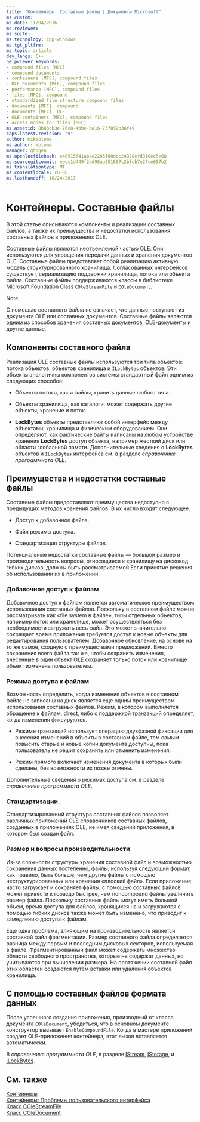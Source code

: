 ```yaml
---
title: "Контейнеры: Составные файлы | Документы Microsoft"
ms.custom: 
ms.date: 11/04/2016
ms.reviewer: 
ms.suite: 
ms.technology: cpp-windows
ms.tgt_pltfrm: 
ms.topic: article
dev_langs: C++
helpviewer_keywords:
- compound files [MFC]
- compound documents
- containers [MFC], compound files
- OLE documents [MFC], compound files
- performance [MFC], compound files
- files [MFC], compound
- standardized file structure compound files
- documents [MFC], compound
- documents [MFC], OLE
- OLE containers [MFC], compound files
- access modes for files [MFC]
ms.assetid: 8b83cb3e-76c8-4bbe-ba16-737092b36f49
caps.latest.revision: "9"
author: mikeblome
ms.author: mblome
manager: ghogen
ms.openlocfilehash: e48915641abae2285f00dcc24328efd810ec5e68
ms.sourcegitcommit: ebec1d449f2bd98aa851667c2bfeb7e27ce657b2
ms.translationtype: MT
ms.contentlocale: ru-RU
ms.lasthandoff: 10/24/2017
---
```

# <a name="containers-compound-files"></a>Контейнеры. Составные файлы
В этой статье описываются компоненты и реализации составных файлов, а также их преимущества и недостатки использования составных файлов в приложениях OLE.  
  
 Составные файлы являются неотъемлемой частью OLE. Они используются для упрощения передачи данных и хранения документов OLE. Составные файлы представляет собой реализацию активную модель структурированного хранилища. Согласованных интерфейсов существует, сериализацию поддержки хранилища, потока или объекта файла. Составные файлы поддерживаются классы в библиотеке Microsoft Foundation Class `COleStreamFile` и `COleDocument`.  
  
> [!NOTE]
>  С помощью составного файла не означает, что данные поступают из документа OLE или составных документов. Составные файлы являются одним из способов хранения составных документов, OLE-документы и другие данные.  
  
##  <a name="_core_components_of_a_compound_file"></a>Компоненты составного файла  
 Реализация OLE составные файлы используются три типа объектов: потока объектов, объектов хранилища и `ILockBytes` объектов. Эти объекты аналогичны компонентов системы стандартный файл одним из следующих способов:  
  
-   Объекты потока, как и файлы, хранить данные любого типа.  
  
-   Объекты хранилища, как каталоги, может содержать другие объекты, хранение и поток.  
  
-   **LockBytes** объекты представляют собой интерфейс между объектами, хранилища и физическим оборудованием. Они определяют, как фактические байты написаны на любом устройстве хранения **LockBytes** доступ объекта, например жесткий диск или области глобальной памяти. Дополнительные сведения о **LockBytes** объектов и `ILockBytes` интерфейса см. в разделе *справочнике программиста OLE*.  
  
##  <a name="_core_advantages_and_disadvantages_of_compound_files"></a>Преимущества и недостатки составные файлы  
 Составные файлы предоставляют преимущества недоступно с предыдущих методов хранения файлов. В их число входят следующее.  
  
-   Доступ к добавочное файла.  
  
-   Файл режимы доступа.  
  
-   Стандартизация структуры файлов.  
  
 Потенциальные недостатки составные файлы — большой размер и производительность вопросы, относящиеся к хранилищу на дисковод гибких дисков, должны быть рассматриваемой Если принятие решения об использовании их в приложении.  
  
###  <a name="_core_incremental_access_to_files"></a>Добавочное доступ к файлам  
 Добавочное доступ к файлам является автоматическое преимуществом использования составных файлов. Поскольку в составном файле можно рассматривать как «file system в файле», типы отдельных объектов, например поток или хранилище, может осуществляться без необходимости загружать весь файл. Это может значительно сокращает время приложения требуется доступ к новые объекты для редактирования пользователем. Добавочное обновление, на основе на то же самое, сходную с преимуществами предложений. Вместо сохранения всего файла так же, чтобы сохранить изменения, внесенные в один объект OLE сохраняет только поток или хранилище объект изменена пользователем.  
  
###  <a name="_core_file_access_modes"></a>Режима доступа к файлам  
 Возможность определить, когда изменения объектов в составном файле не записаны на диск является еще одним преимуществом использования составных файлов. Режим, в котором выполняется обращение к файлам, direct, либо с поддержкой транзакций определяет, когда изменения фиксируются.  
  
-   Режиме транзакций использует операцию двухфазной фиксации для внесения изменений в объекты в составном файле, тем самым повысить старые и новые копии документа доступны, пока пользователь не решит сохранить или отменить изменения.  
  
-   Режим прямого включает изменения документа в которых были сделаны, без возможности их позже отмены.  
  
 Дополнительные сведения о режимах доступа см. в разделе *справочнике программиста OLE*.  
  
###  <a name="_core_standardization"></a>Стандартизации.  
 Стандартизированный структура составных файлов позволяет различных приложений OLE справочников составных файлов, созданных в приложениях OLE, не имея сведений приложения, в котором был создан файл.  
  
###  <a name="_core_size_and_performance_considerations"></a>Размер и вопросы производительности  
 Из-за сложности структуры хранения составной файл и возможностью сохранения данных постепенно, файлы, используя следующий формат, как правило, быть больше, чем другие файлы с помощью неструктурированных или хранения «плоский файл». Если приложение часто загружает и сохраняет файлы, с помощью составных файлов может привести к гораздо быстрее, чем noncompound файлы увеличить размер файла. Поскольку составные файлы могут иметь большой объем, время доступа для файлов, хранящихся на и загружаются с помощью гибких дисков также может быть изменено, что приводит к замедлению доступа к файлам.  
  
 Еще одна проблема, влияющим на производительность является составной файл фрагментации. Размер составного файла определяется разница между первым и последним дисковых секторов, используемая в файле. Фрагментированный файл может содержать множество области свободного пространства, которые не содержат данных, но учитываются при вычислении размера. На протяжении составной файл этих областей создаются путем вставки или удаления объектов хранилища.  
  
##  <a name="_core_using_compound_files_format_for_your_data"></a>С помощью составных файлов формата данных  
 После успешного создания приложения, производный от класса документа `COleDocument`, убедиться, что в основном документе конструктор вызывает `EnableCompoundFile`. Когда в мастере приложений создает OLE-приложения контейнера, этот вызов вставляется автоматически.  
  
 В *справочнике программиста OLE*, в разделе [IStream](http://msdn.microsoft.com/library/windows/desktop/aa380034), [IStorage](http://msdn.microsoft.com/library/windows/desktop/aa380015), и [ILockBytes](http://msdn.microsoft.com/library/windows/desktop/aa379238).  
  
## <a name="see-also"></a>См. также  
 [Контейнеры](../mfc/containers.md)   
 [Контейнеры: Проблемы пользовательского интерфейса](../mfc/containers-user-interface-issues.md)   
 [Класс COleStreamFile](../mfc/reference/colestreamfile-class.md)   
 [Класс COleDocument](../mfc/reference/coledocument-class.md)
